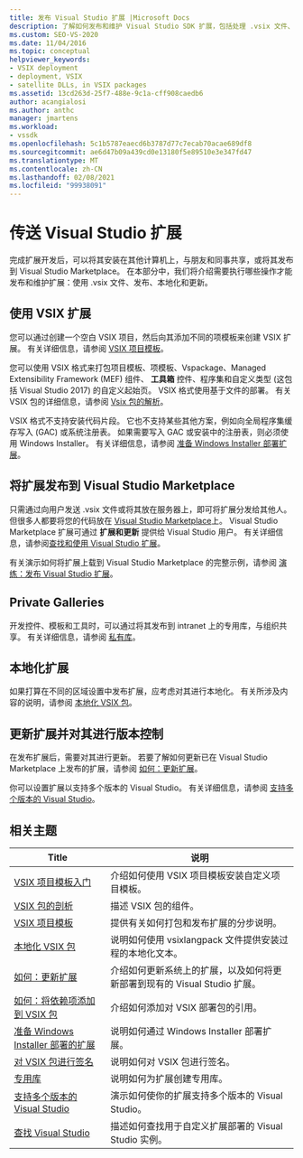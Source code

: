 ```yaml
---
title: 发布 Visual Studio 扩展 |Microsoft Docs
description: 了解如何发布和维护 Visual Studio SDK 扩展，包括处理 .vsix 文件、发布、本地化和更新。
ms.custom: SEO-VS-2020
ms.date: 11/04/2016
ms.topic: conceptual
helpviewer_keywords:
- VSIX deployment
- deployment, VSIX
- satellite DLLs, in VSIX packages
ms.assetid: 13cd263d-25f7-488e-9c1a-cff908caedb6
author: acangialosi
ms.author: anthc
manager: jmartens
ms.workload:
- vssdk
ms.openlocfilehash: 5c1b5787eaecd6b3787d77c7ecab70acae689df8
ms.sourcegitcommit: ae6d47b09a439cd0e13180f5e89510e3e347fd47
ms.translationtype: MT
ms.contentlocale: zh-CN
ms.lasthandoff: 02/08/2021
ms.locfileid: "99938091"
---
```

# <a name="shipping-visual-studio-extensions"></a>传送 Visual Studio 扩展
完成扩展开发后，可以将其安装在其他计算机上，与朋友和同事共享，或将其发布到 Visual Studio Marketplace。 在本部分中，我们将介绍需要执行哪些操作才能发布和维护扩展：使用 .vsix 文件、发布、本地化和更新。

## <a name="working-with-vsix-extensions"></a>使用 VSIX 扩展
 您可以通过创建一个空白 VSIX 项目，然后向其添加不同的项模板来创建 VSIX 扩展。 有关详细信息，请参阅 [VSIX 项目模板](../extensibility/vsix-project-template.md)。

 您可以使用 VSIX 格式来打包项目模板、项模板、Vspackage、Managed Extensibility Framework (MEF) 组件、 **工具箱** 控件、程序集和自定义类型 (这包括 Visual Studio 2017) 的自定义起始页。 VSIX 格式使用基于文件的部署。 有关 VSIX 包的详细信息，请参阅 [Vsix 包的解析](../extensibility/anatomy-of-a-vsix-package.md)。

 VSIX 格式不支持安装代码片段。 它也不支持某些其他方案，例如向全局程序集缓存写入 (GAC) 或系统注册表。 如果需要写入 GAC 或安装中的注册表，则必须使用 Windows Installer。 有关详细信息，请参阅 [准备 Windows Installer 部署扩展](../extensibility/preparing-extensions-for-windows-installer-deployment.md)。

## <a name="publishing-your-extension-to-the-visual-studio-marketplace"></a>将扩展发布到 Visual Studio Marketplace
 只需通过向用户发送 .vsix 文件或将其放在服务器上，即可将扩展分发给其他人。 但很多人都要将您的代码放在 [Visual Studio Marketplace](https://marketplace.visualstudio.com/vs)上。 Visual Studio Marketplace 扩展可通过 **扩展和更新** 提供给 Visual Studio 用户。 有关详细信息，请参阅[查找和使用 Visual Studio 扩展](../ide/finding-and-using-visual-studio-extensions.md)。

 有关演示如何将扩展上载到 Visual Studio Marketplace 的完整示例，请参阅 [演练：发布 Visual Studio 扩展](../extensibility/walkthrough-publishing-a-visual-studio-extension.md)。

## <a name="private-galleries"></a>Private Galleries
 开发控件、模板和工具时，可以通过将其发布到 intranet 上的专用库，与组织共享。 有关详细信息，请参阅 [私有库](../extensibility/private-galleries.md)。

## <a name="localizing-your-extension"></a>本地化扩展
 如果打算在不同的区域设置中发布扩展，应考虑对其进行本地化。 有关所涉及内容的说明，请参阅 [本地化 VSIX 包](../extensibility/localizing-vsix-packages.md)。

## <a name="updating-and-versioning-your-extension"></a>更新扩展并对其进行版本控制
 在发布扩展后，需要对其进行更新。 若要了解如何更新已在 Visual Studio Marketplace 上发布的扩展，请参阅 [如何：更新扩展](../extensibility/how-to-update-a-visual-studio-extension.md)。

 你可以设置扩展以支持多个版本的 Visual Studio。 有关详细信息，请参阅 [支持多个版本的 Visual Studio](../extensibility/supporting-multiple-versions-of-visual-studio.md)。

## <a name="related-topics"></a>相关主题

|Title|说明|
|-----------|-----------------|
|[VSIX 项目模板入门](../extensibility/getting-started-with-the-vsix-project-template.md)|介绍如何使用 VSIX 项目模板安装自定义项目模板。|
|[VSIX 包的剖析](../extensibility/anatomy-of-a-vsix-package.md)|描述 VSIX 包的组件。|
|[VSIX 项目模板](../extensibility/vsix-project-template.md)|提供有关如何打包和发布扩展的分步说明。|
|[本地化 VSIX 包](../extensibility/localizing-vsix-packages.md)|说明如何使用 vsixlangpack 文件提供安装过程的本地化文本。|
|[如何：更新扩展](../extensibility/how-to-update-a-visual-studio-extension.md)|介绍如何更新系统上的扩展，以及如何将更新部署到现有的 Visual Studio 扩展。|
|[如何：将依赖项添加到 VSIX 包](../extensibility/how-to-add-a-dependency-to-a-vsix-package.md)|介绍如何添加对 VSIX 部署包的引用。|
|[准备 Windows Installer 部署的扩展](../extensibility/preparing-extensions-for-windows-installer-deployment.md)|说明如何通过 Windows Installer 部署扩展。|
|[对 VSIX 包进行签名](../extensibility/signing-vsix-packages.md)|说明如何对 VSIX 包进行签名。|
|[专用库](../extensibility/private-galleries.md)|说明如何为扩展创建专用库。|
|[支持多个版本的 Visual Studio](../extensibility/supporting-multiple-versions-of-visual-studio.md)|演示如何使你的扩展支持多个版本的 Visual Studio。|
|[查找 Visual Studio](locating-visual-studio.md)|描述如何查找用于自定义扩展部署的 Visual Studio 实例。|
